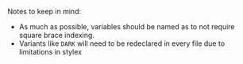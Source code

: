 Notes to keep in mind:

- As much as possible, variables should be named as to not require square brace indexing.
- Variants like `DARK` will need to be redeclared in every file due to limitations in stylex
